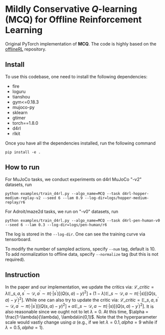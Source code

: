 # Mildly Conservative $Q$-learning (MCQ) for Offline Reinforcement Learning

Original PyTorch implementation of **MCQ**. The code is highly based on the [offlineRL](https://agit.ai/Polixir/OfflineRL) repository.

## Install

To use this codebase, one need to install the following dependencies:

- fire
- loguru
- tianshou
- gym<=0.18.3
- mujoco-py
- sklearn
- gtimer
- torch==1.8.0
- d4rl
- rlkit

Once you have all the dependencies installed, run the following command

```
pip install -e .
```

## How to run

For MuJoCo tasks, we conduct experiments on d4rl MuJoCo "-v2" datasets, run
```
python examples/train_d4rl.py --algo_name=MCQ --task d4rl-hopper-medium-replay-v2 --seed 6 --lam 0.9 --log-dir=logs/hopper-medium-replay/r6
```

For Adroit/maze2d tasks, we run on  "-v0" datasets, run
```
python examples/train_d4rl.py --algo_name=MCQ --task d4rl-pen-human-v0 --seed 6 --lam 0.3 --log-dir=logs/pen-human/r6
```

The log is stored in the `--log-dir`. One can see the training curve via tensorboard.

To modify the number of sampled actions, specify `--num` tag, default is 10. To add normalization to offline data, specify `--normalize` tag (but this is not required).

## Instruction

In the paper and our implementation, we update the critics via:
$\mathcal{L}\_{critic} = \lambda \mathbb{E}\_{s,a,s^\prime\sim\mathcal{D},a^\prime\sim\pi(\cdot|s^\prime)}[(Q(s,a) - y)^2] + (1-\lambda)\mathbb{E}\_{s\sim\mathcal{D},a\sim\pi(\cdot|s)}[(Q(s,a) - y^\prime)^2]$. While one can also try to update the critic via: $\mathcal{L}\_{critic} = \mathbb{E}\_{s,a,s^\prime\sim\mathcal{D},a^\prime\sim\pi(\cdot|s^\prime)}[(Q(s,a) - y)^2] + \alpha\mathbb{E}\_{s\sim\mathcal{D},a\sim\pi(\cdot|s)}[(Q(s,a) - y^\prime)^2]$. It is also reasonable since we ought not to let $\lambda=0$. At this time, $\alpha = \frac{1-\lambda}{\lambda}, \lambda\in(0,1)$. Note that the hyperparameter scale would vastly change using $\alpha$ (e.g., if we let $\lambda = 0.1, alpha=9$ while if $\lambda=0.5, alpha=1$).
